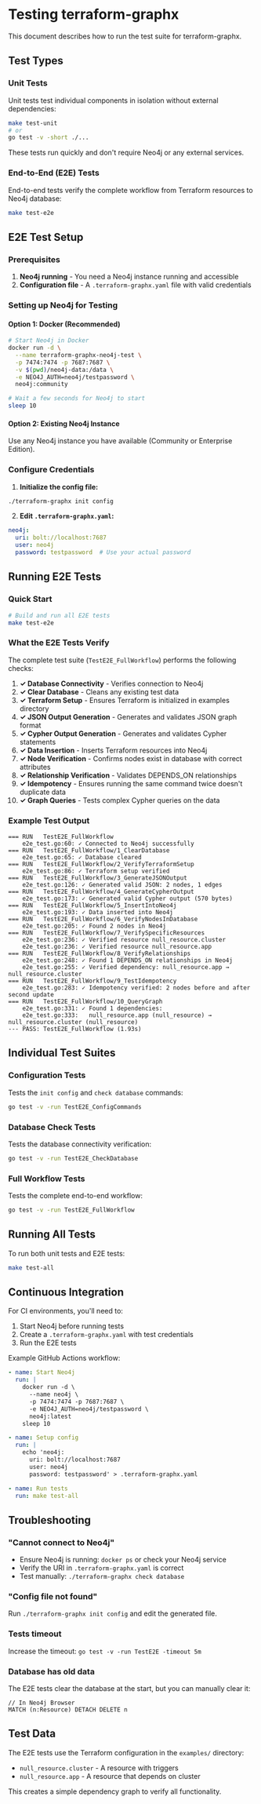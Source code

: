 # Testing terraform-graphx

This document describes how to run the test suite for terraform-graphx.

## Test Types

### Unit Tests

Unit tests test individual components in isolation without external dependencies:

```bash
make test-unit
# or
go test -v -short ./...
```

These tests run quickly and don't require Neo4j or any external services.

### End-to-End (E2E) Tests

End-to-end tests verify the complete workflow from Terraform resources to Neo4j database:

```bash
make test-e2e
```

## E2E Test Setup

### Prerequisites

1. **Neo4j running** - You need a Neo4j instance running and accessible
2. **Configuration file** - A `.terraform-graphx.yaml` file with valid credentials

### Setting up Neo4j for Testing

#### Option 1: Docker (Recommended)

```bash
# Start Neo4j in Docker
docker run -d \
  --name terraform-graphx-neo4j-test \
  -p 7474:7474 -p 7687:7687 \
  -v $(pwd)/neo4j-data:/data \
  -e NEO4J_AUTH=neo4j/testpassword \
  neo4j:community

# Wait a few seconds for Neo4j to start
sleep 10
```

#### Option 2: Existing Neo4j Instance

Use any Neo4j instance you have available (Community or Enterprise Edition).

### Configure Credentials

1. **Initialize the config file:**

```bash
./terraform-graphx init config
```

2. **Edit `.terraform-graphx.yaml`:**

```yaml
neo4j:
  uri: bolt://localhost:7687
  user: neo4j
  password: testpassword  # Use your actual password
```

## Running E2E Tests

### Quick Start

```bash
# Build and run all E2E tests
make test-e2e
```

### What the E2E Tests Verify

The complete test suite (`TestE2E_FullWorkflow`) performs the following checks:

1. **✓ Database Connectivity** - Verifies connection to Neo4j
2. **✓ Clear Database** - Cleans any existing test data
3. **✓ Terraform Setup** - Ensures Terraform is initialized in examples directory
4. **✓ JSON Output Generation** - Generates and validates JSON graph format
5. **✓ Cypher Output Generation** - Generates and validates Cypher statements
6. **✓ Data Insertion** - Inserts Terraform resources into Neo4j
7. **✓ Node Verification** - Confirms nodes exist in database with correct attributes
8. **✓ Relationship Verification** - Validates DEPENDS_ON relationships
9. **✓ Idempotency** - Ensures running the same command twice doesn't duplicate data
10. **✓ Graph Queries** - Tests complex Cypher queries on the data

### Example Test Output

```
=== RUN   TestE2E_FullWorkflow
    e2e_test.go:60: ✓ Connected to Neo4j successfully
=== RUN   TestE2E_FullWorkflow/1_ClearDatabase
    e2e_test.go:65: ✓ Database cleared
=== RUN   TestE2E_FullWorkflow/2_VerifyTerraformSetup
    e2e_test.go:86: ✓ Terraform setup verified
=== RUN   TestE2E_FullWorkflow/3_GenerateJSONOutput
    e2e_test.go:126: ✓ Generated valid JSON: 2 nodes, 1 edges
=== RUN   TestE2E_FullWorkflow/4_GenerateCypherOutput
    e2e_test.go:173: ✓ Generated valid Cypher output (570 bytes)
=== RUN   TestE2E_FullWorkflow/5_InsertIntoNeo4j
    e2e_test.go:193: ✓ Data inserted into Neo4j
=== RUN   TestE2E_FullWorkflow/6_VerifyNodesInDatabase
    e2e_test.go:205: ✓ Found 2 nodes in Neo4j
=== RUN   TestE2E_FullWorkflow/7_VerifySpecificResources
    e2e_test.go:236: ✓ Verified resource null_resource.cluster
    e2e_test.go:236: ✓ Verified resource null_resource.app
=== RUN   TestE2E_FullWorkflow/8_VerifyRelationships
    e2e_test.go:248: ✓ Found 1 DEPENDS_ON relationships in Neo4j
    e2e_test.go:255: ✓ Verified dependency: null_resource.app → null_resource.cluster
=== RUN   TestE2E_FullWorkflow/9_TestIdempotency
    e2e_test.go:283: ✓ Idempotency verified: 2 nodes before and after second update
=== RUN   TestE2E_FullWorkflow/10_QueryGraph
    e2e_test.go:331: ✓ Found 1 dependencies:
    e2e_test.go:333:   null_resource.app (null_resource) → null_resource.cluster (null_resource)
--- PASS: TestE2E_FullWorkflow (1.93s)
```

## Individual Test Suites

### Configuration Tests

Tests the `init config` and `check database` commands:

```bash
go test -v -run TestE2E_ConfigCommands
```

### Database Check Tests

Tests the database connectivity verification:

```bash
go test -v -run TestE2E_CheckDatabase
```

### Full Workflow Tests

Tests the complete end-to-end workflow:

```bash
go test -v -run TestE2E_FullWorkflow
```

## Running All Tests

To run both unit tests and E2E tests:

```bash
make test-all
```

## Continuous Integration

For CI environments, you'll need to:

1. Start Neo4j before running tests
2. Create a `.terraform-graphx.yaml` with test credentials
3. Run the E2E tests

Example GitHub Actions workflow:

```yaml
- name: Start Neo4j
  run: |
    docker run -d \
      --name neo4j \
      -p 7474:7474 -p 7687:7687 \
      -e NEO4J_AUTH=neo4j/testpassword \
      neo4j:latest
    sleep 10

- name: Setup config
  run: |
    echo 'neo4j:
      uri: bolt://localhost:7687
      user: neo4j
      password: testpassword' > .terraform-graphx.yaml

- name: Run tests
  run: make test-all
```

## Troubleshooting

### "Cannot connect to Neo4j"

- Ensure Neo4j is running: `docker ps` or check your Neo4j service
- Verify the URI in `.terraform-graphx.yaml` is correct
- Test manually: `./terraform-graphx check database`

### "Config file not found"

Run `./terraform-graphx init config` and edit the generated file.

### Tests timeout

Increase the timeout: `go test -v -run TestE2E -timeout 5m`

### Database has old data

The E2E tests clear the database at the start, but you can manually clear it:

```cypher
// In Neo4j Browser
MATCH (n:Resource) DETACH DELETE n
```

## Test Data

The E2E tests use the Terraform configuration in the `examples/` directory:

- `null_resource.cluster` - A resource with triggers
- `null_resource.app` - A resource that depends on cluster

This creates a simple dependency graph to verify all functionality.
